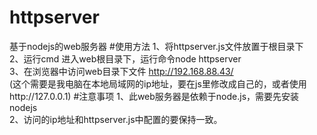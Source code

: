 # httpserver
基于nodejs的web服务器
#使用方法
1、将httpserver.js文件放置于根目录下<br /> 
2、运行cmd 进入web根目录下，运行命令node httpserver<br /> 
3、在浏览器中访问web目录下文件 http://192.168.88.43/ <br /> 
(这个需要是我电脑在本地局域网的ip地址，要在js里修改成自己的，或者使用http://127.0.0.1)
#注意事项
1、此web服务器是依赖于node.js，需要先安装nodejs <br /> 
2、访问的ip地址和httpserver.js中配置的要保持一致。

